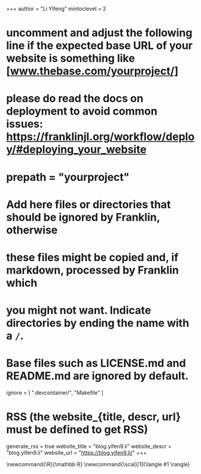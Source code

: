 <!--
Add here global page variables to use throughout your website.
-->
+++
author = "Li Yifeng"
mintoclevel = 2

# uncomment and adjust the following line if the expected base URL of your website is something like [www.thebase.com/yourproject/]
# please do read the docs on deployment to avoid common issues: https://franklinjl.org/workflow/deploy/#deploying_your_website
# prepath = "yourproject"

# Add here files or directories that should be ignored by Franklin, otherwise
# these files might be copied and, if markdown, processed by Franklin which
# you might not want. Indicate directories by ending the name with a `/`.
# Base files such as LICENSE.md and README.md are ignored by default.
ignore = [
    ".devcontainer/",
    "Makefile"
]

# RSS (the website_{title, descr, url} must be defined to get RSS)
generate_rss = true
website_title = "blog.yifen9.li"
website_descr = "blog.yifen9.li"
website_url   = "https://blog.yifen9.li/"
+++

<!--
Add here global latex commands to use throughout your pages.
-->
\newcommand{\R}{\mathbb R}
\newcommand{\scal}[1]{\langle #1 \rangle}
